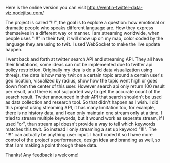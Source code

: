 Here is the online version you can visit
http://wentin-twitter-data-viz.nodejitsu.com/

The project is called "!!!", the goal is to explore a question:
how emotional or dramatic people who speaks different language are. How they express themselves in a different way or manner.
I am streaming worldwide, when people uses "!!!" in their twit, it will show up on my map, color coded by the language they are using to twit. I used WebSocket to make the live update happen.

I went back and forth at twitter search API and streaming API. They all have their limitations, some ideas can not be implemented due to twitter api policy restriction. Originally my idea is do a 3d data visualization using threejs, the data is how many twit on a certain topic around a certain user's geo location, visualized by radius, show how the topic went high or goes down from the center of this user. However search api only return 100 result per result, and there is not supported way to get the accurate count of the search result. Twitter announced in their API that search shouldn't be used as data collection and research tool. So that didn't happen as I wish. 
I did this project using streaming API, it has many limitation too, for example, there is no history data, and I can only maintain one stream only at a time. I tried to stream multiple keywords, but it wound work as seperate stream, if I used "or", than stream api doesn't provide a way to tell which keywords matches this twit. So instead I only streaming a set up keyword "!!!".
The "!!!" can actually be anything user input. I hard coded it so I have more control of the project's performance, design idea and branding as well, so that I am making a point through these data.

Thanks! Any feedback is welcome!
